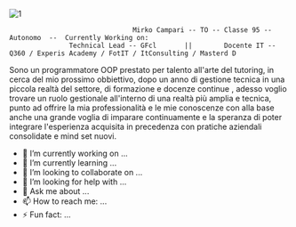                                    
 ![1](https://user-images.githubusercontent.com/82829377/220737623-9b0d7e89-857a-41ec-a670-4499fda13a3d.png)

                                   
                               


                                   Mirko Campari -- TO -- Classe 95 -- Autonomo  --  Currently Working on:
                   Technical Lead -- GFcl       ||        Docente IT -- Q360 / Experis Academy / FotIT / ItConsulting / Masterd D


Sono un programmatore OOP prestato per talento all'arte del tutoring, in cerca del mio prossimo obbiettivo, dopo un anno di gestione tecnica in una piccola realtà del settore, di formazione e docenze continue , adesso voglio trovare un ruolo gestionale all'interno di una realtà più amplia e tecnica, punto ad offrire la mia professionalità e le mie conoscenze con alla base anche una grande voglia di imparare continuamente e la speranza di poter integrare l'esperienza acquisita in precedenza con pratiche aziendali consolidate e mind set nuovi.


- 🔭 I’m currently working on ...
- 🌱 I’m currently learning ...
- 👯 I’m looking to collaborate on ...
- 🤔 I’m looking for help with ...
- 💬 Ask me about ...
- 📫 How to reach me: ...
- ⚡ Fun fact: ...




